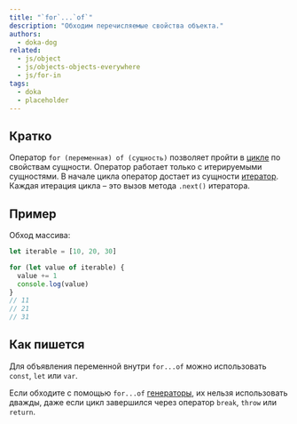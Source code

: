 ```yaml
---
title: "`for`...`of`"
description: "Обходим перечисляемые свойства объекта."
authors:
  - doka-dog
related:
  - js/object
  - js/objects-objects-everywhere
  - js/for-in
tags:
  - doka
  - placeholder
---
```


## Кратко

Оператор `for (переменная) of (сущность)` позволяет пройти в [цикле](/js/loop/) по свойствам сущности. Оператор работает только с итерируемыми сущностями. В начале цикла оператор достает из сущности [итератор](https://doka.guide/js/iterator/). Каждая итерация цикла – это вызов метода `.next()` итератора.

## Пример

Обход массива:

```js
let iterable = [10, 20, 30]

for (let value of iterable) {
  value += 1
  console.log(value)
}
// 11
// 21
// 31
```

## Как пишется

Для объявления переменной внутри `for...of` можно использовать `const`, `let` или `var`.

Если обходите с помощью `for...of` [генераторы](https://doka.guide/js/generators/), их нельзя использовать дважды, даже если цикл завершился через оператор `break`, `throw` или `return`.
